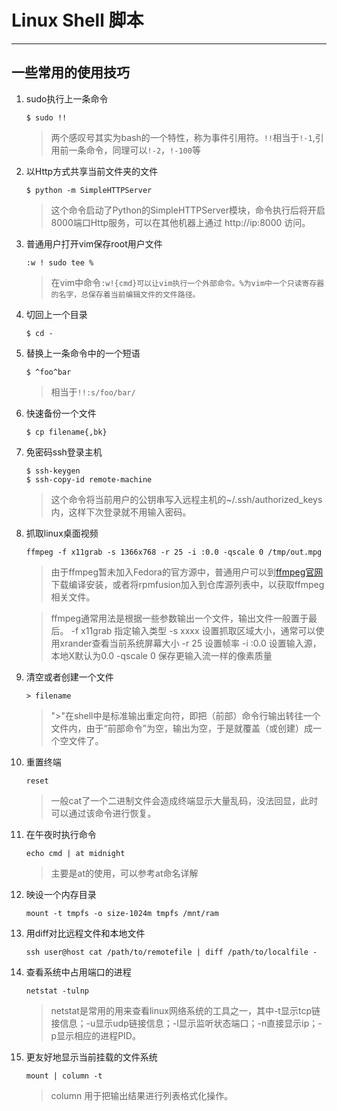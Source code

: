 # Linux Shell 脚本

----------
## 一些常用的使用技巧

1. sudo执行上一条命令

    `$ sudo !!`
    
    > 两个感叹号其实为bash的一个特性，称为事件引用符。`!!`相当于`!-1`,引用前一条命令，同理可以`!-2`，`!-100`等
    
2. 以Http方式共享当前文件夹的文件

    `$ python -m SimpleHTTPServer`
    
    > 这个命令启动了Python的SimpleHTTPServer模块，命令执行后将开启8000端口Http服务，可以在其他机器上通过 http://ip:8000 访问。

3. 普通用户打开vim保存root用户文件

    `:w ! sudo tee %`
    
    > 在vim中命令`:w!{cmd}可以让vim执行一个外部命令。%为vim中一个只读寄存器的名字，总保存着当前编辑文件的文件路径。`
    
4. 切回上一个目录

    `$ cd -`
    
5. 替换上一条命令中的一个短语

    `$ ^foo^bar`
    
    > 相当于`!!:s/foo/bar/`
    
6. 快速备份一个文件

    `$ cp filename{,bk}`
    
7. 免密码ssh登录主机

    ```
    $ ssh-keygen
    $ ssh-copy-id remote-machine
    ```
    
    > 这个命令将当前用户的公钥串写入远程主机的~/.ssh/authorized_keys内，这样下次登录就不用输入密码。
    
8. 抓取linux桌面视频

    `ffmpeg -f x11grab -s 1366x768 -r 25 -i :0.0 -qscale 0 /tmp/out.mpg`
    
    > 由于ffmpeg暂未加入Fedora的官方源中，普通用户可以到[ffmpeg官网](/www.ffmpeg.org)下载编译安装，或者将rpmfusion加入到仓库源列表中，以获取ffmpeg相关文件。
    
    > ffmpeg通常用法是根据一些参数输出一个文件，输出文件一般置于最后。
    -f x11grab    指定输入类型
    -s xxxx    设置抓取区域大小，通常可以使用xrander查看当前系统屏幕大小
    -r 25    设置帧率
    -i :0.0    设置输入源，本地X默认为0.0
    -qscale 0    保存更输入流一样的像素质量    

9. 清空或者创建一个文件

    `> filename`
    
    > "\>"在shell中是标准输出重定向符，即把（前部）命令行输出转往一个文件内，由于“前部命令”为空，输出为空，于是就覆盖（或创建）成一个空文件了。
    
10. 重置终端

    `reset`

     > 一般cat了一个二进制文件会造成终端显示大量乱码，没法回显，此时可以通过该命令进行恢复。
    
11. 在午夜时执行命令

    `echo cmd | at midnight`
    
    > 主要是at的使用，可以参考at命名详解
    
12. 映设一个内存目录

    `mount -t tmpfs -o size-1024m tmpfs /mnt/ram`
    
13. 用diff对比远程文件和本地文件
    
    ```
    ssh user@host cat /path/to/remotefile | diff /path/to/localfile -
    ```
    
14. 查看系统中占用端口的进程

    `netstat -tulnp`
    
    > netstat是常用的用来查看linux网络系统的工具之一，其中-t显示tcp链接信息；-u显示udp链接信息；-l显示监听状态端口；-n直接显示ip；-p显示相应的进程PID。
    
 15. 更友好地显示当前挂载的文件系统
 
      `mount | column -t`
      
       > column 用于把输出结果进行列表格式化操作。 
    





















